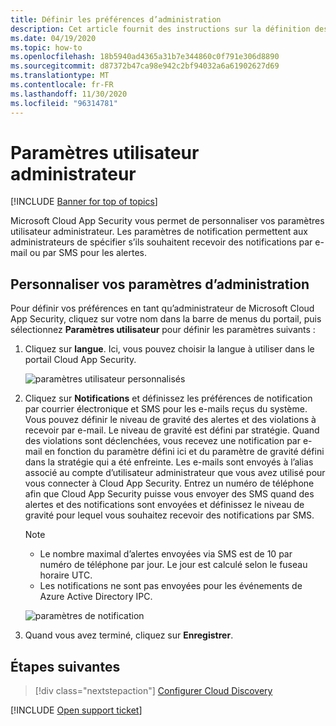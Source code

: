 ```yaml
---
title: Définir les préférences d’administration
description: Cet article fournit des instructions sur la définition des préférences d’administration dans Cloud App Security.
ms.date: 04/19/2020
ms.topic: how-to
ms.openlocfilehash: 18b5940ad4365a31b7e344860c0f791e306d8890
ms.sourcegitcommit: d87372b47ca98e942c2bf94032a6a61902627d69
ms.translationtype: MT
ms.contentlocale: fr-FR
ms.lasthandoff: 11/30/2020
ms.locfileid: "96314781"
---
```

# <a name="admin-user-settings"></a>Paramètres utilisateur administrateur

[!INCLUDE [Banner for top of topics](includes/banner.md)]

Microsoft Cloud App Security vous permet de personnaliser vos paramètres utilisateur administrateur. Les paramètres de notification permettent aux administrateurs de spécifier s’ils souhaitent recevoir des notifications par e-mail ou par SMS pour les alertes.

## <a name="customize-your-admin-settings"></a><a name="Adminsettings"></a>Personnaliser vos paramètres d’administration

Pour définir vos préférences en tant qu’administrateur de Microsoft Cloud App Security, cliquez sur votre nom dans la barre de menus du portail, puis sélectionnez **Paramètres utilisateur** pour définir les paramètres suivants :

1. Cliquez sur **langue**. Ici, vous pouvez choisir la langue à utiliser dans le portail Cloud App Security.

    ![paramètres utilisateur personnalisés](media/custom-language-settings.png)

2. Cliquez sur **Notifications** et définissez les préférences de notification par courrier électronique et SMS pour les e-mails reçus du système. Vous pouvez définir le niveau de gravité des alertes et des violations à recevoir par e-mail. Le niveau de gravité est défini par stratégie. Quand des violations sont déclenchées, vous recevez une notification par e-mail en fonction du paramètre défini ici et du paramètre de gravité défini dans la stratégie qui a été enfreinte. Les e-mails sont envoyés à l’alias associé au compte d’utilisateur administrateur que vous avez utilisé pour vous connecter à Cloud App Security. Entrez un numéro de téléphone afin que Cloud App Security puisse vous envoyer des SMS quand des alertes et des notifications sont envoyées et définissez le niveau de gravité pour lequel vous souhaitez recevoir des notifications par SMS.

    > [!NOTE]
    >
    > - Le nombre maximal d’alertes envoyées via SMS est de 10 par numéro de téléphone par jour. Le jour est calculé selon le fuseau horaire UTC.
    > - Les notifications ne sont pas envoyées pour les événements de Azure Active Directory IPC.

    ![paramètres de notification](media/notification-settings.png)

3. Quand vous avez terminé, cliquez sur **Enregistrer**.

## <a name="next-steps"></a>Étapes suivantes

> [!div class="nextstepaction"]
> [Configurer Cloud Discovery](set-up-cloud-discovery.md)

[!INCLUDE [Open support ticket](includes/support.md)]
